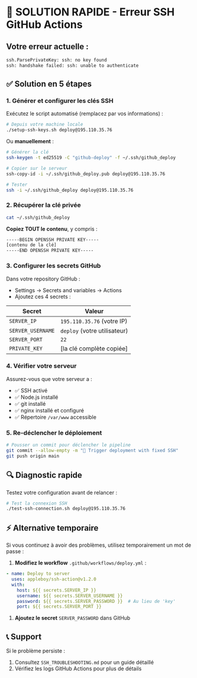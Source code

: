 # 🚨 SOLUTION RAPIDE - Erreur SSH GitHub Actions

## Votre erreur actuelle :

``` bash
ssh.ParsePrivateKey: ssh: no key found
ssh: handshake failed: ssh: unable to authenticate
```

## ✅ Solution en 5 étapes

### 1. Générer et configurer les clés SSH

Exécutez le script automatisé (remplacez par vos informations) :

```bash
# Depuis votre machine locale
./setup-ssh-keys.sh deploy@195.110.35.76
```

Ou **manuellement** :

```bash
# Générer la clé
ssh-keygen -t ed25519 -C "github-deploy" -f ~/.ssh/github_deploy

# Copier sur le serveur
ssh-copy-id -i ~/.ssh/github_deploy.pub deploy@195.110.35.76

# Tester
ssh -i ~/.ssh/github_deploy deploy@195.110.35.76
```

### 2. Récupérer la clé privée

```bash
cat ~/.ssh/github_deploy
```

**Copiez TOUT le contenu**, y compris :
``` bash
-----BEGIN OPENSSH PRIVATE KEY-----
[contenu de la clé]
-----END OPENSSH PRIVATE KEY-----
```

### 3. Configurer les secrets GitHub

Dans votre repository GitHub :
- Settings → Secrets and variables → Actions
- Ajoutez ces 4 secrets :

| Secret | Valeur |
|--------|--------|
| `SERVER_IP` | `195.110.35.76` (votre IP) |
| `SERVER_USERNAME` | `deploy` (votre utilisateur) |
| `SERVER_PORT` | `22` |
| `PRIVATE_KEY` | [la clé complète copiée] |

### 4. Vérifier votre serveur

Assurez-vous que votre serveur a :

- ✅ SSH activé
- ✅ Node.js installé
- ✅ git installé
- ✅ nginx installé et configuré
- ✅ Répertoire `/var/www` accessible

### 5. Re-déclencher le déploiement

```bash
# Pousser un commit pour déclencher le pipeline
git commit --allow-empty -m "🔄 Trigger deployment with fixed SSH"
git push origin main
```

## 🔍 Diagnostic rapide

Testez votre configuration avant de relancer :

```bash
# Test la connexion SSH
./test-ssh-connection.sh deploy@195.110.35.76
```

## ⚡ Alternative temporaire

Si vous continuez à avoir des problèmes, utilisez temporairement un mot de passe :

1. **Modifiez le workflow** `.github/workflows/deploy.yml` :

```yaml
- name: Deploy to server
  uses: appleboy/ssh-action@v1.2.0
  with:
    host: ${{ secrets.SERVER_IP }}
    username: ${{ secrets.SERVER_USERNAME }}
    password: ${{ secrets.SERVER_PASSWORD }}  # Au lieu de 'key'
    port: ${{ secrets.SERVER_PORT }}
```

1. **Ajoutez le secret** `SERVER_PASSWORD` dans GitHub

## 📞 Support

Si le problème persiste :

1. Consultez `SSH_TROUBLESHOOTING.md` pour un guide détaillé
2. Vérifiez les logs GitHub Actions pour plus de détails

